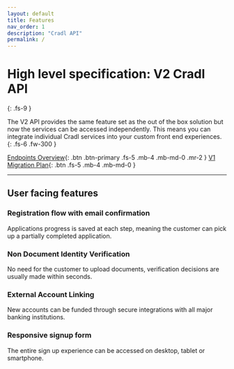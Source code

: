 ```yaml
---
layout: default
title: Features
nav_order: 1
description: "Cradl API"
permalink: /
---
```


# High level specification: V2 Cradl API
{: .fs-9 }

The V2 API provides the same feature set as the out of the box solution but now the services can be accessed independently. This means you can integrate individual Cradl services into your custom front end experiences.
{: .fs-6 .fw-300 }

[Endpoints Overview](/cradl/docs/endpoints){: .btn .btn-primary .fs-5 .mb-4 .mb-md-0 .mr-2 } [V1 Migration Plan](/cradl/docs/migration){: .btn .fs-5 .mb-4 .mb-md-0 }

---

## User facing features

### Registration flow with email confirmation
Applications progress is saved at each step, meaning the customer can pick up a partially completed application. 

### Non Document Identity Verification
No need for the customer to upload documents, verification decisions are usually made within seconds.

### External Account Linking
New accounts can be funded through secure integrations with all major banking institutions.

### Responsive signup form
The entire sign up experience can be accessed on desktop, tablet or smartphone. 
